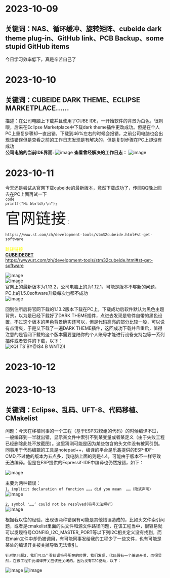 # 2023-10-09  
关键词：NAS、循环缓冲、旋转矩阵、cubeide dark theme plug-in、GitHub link、PCB Backup、some stupid GitHub items   
--------------------------  
今日学习效率低下，真是辛苦自己了  





# 2023-10-10  
关键词：CUBEIDE DARK THEME、ECLIPSE MARKETPLACE……  
--------
描述：在公司电脑上下载并且使用了CUBE IDE，一开始软件的背景为白色，很刺眼，后来在Eclipse Marketplace中下载dark theme插件更改成功。但是在个人PC上重复步骤却一直出错，下载到46%左右的时候会报错，之前公司电脑也会出现该错误但是查看之前的工作日志发现是有解决的，但是复刻步骤在PC上却没有成功   
**公司电脑的当前IDE界面:**
![image](https://github.com/Soulcontrol-WenFeng/Soulcontrol-WenFeng/assets/74033919/c6614e58-6c2b-4ef3-a203-ab2bf3215b9c)
**查看曾经解决的工作日志：**
![image](https://github.com/Soulcontrol-WenFeng/Soulcontrol-WenFeng/assets/74033919/7c3935af-23a9-468f-90e3-a9638481e167)



# 2023-10-11  
今天还是尝试从官网下载cubeide的最新版本，竟然下载成功了，传回QQ晚上回去在PC上面再试一下   
`code`  
`printf("Hi World\r\n");`  
<font size=7>官网链接</font>：  
```  
https://www.st.com/zh/development-tools/stm32cubeide.html#st-get-software  
```
<font color=yellow>跳转链接</font>  
  **[CUBEIDEGET](https://www.st.com/zh/development-tools/stm32cubeide.html#st-get-software)**   
<https://www.st.com/zh/development-tools/stm32cubeide.html#st-get-software>  

![image](https://github.com/Soulcontrol-WenFeng/Soulcontrol-WenFeng/assets/74033919/ce98ffc3-dd82-464a-a9df-804b4ce72e32)  
![image](https://github.com/Soulcontrol-WenFeng/Soulcontrol-WenFeng/assets/74033919/e2b9432a-ffbc-4a0f-b464-b4de22675cdb)  
官网上的最新版本为1.13.2，公司电脑上的为1.12.1，可能是版本不够新的问题，PC上的1.5.0software升级每次也都不成功  
![image](https://github.com/Soulcontrol-WenFeng/Soulcontrol-WenFeng/assets/74033919/e80a8425-4149-49b5-9c54-498028ddf473)  

回到住所后将官网下载的1.13.2版本下载在PC上，下载成功后软件默认为黑色主题背景，以为是已经下载好了DARK THEME插件，点进去发现是软件自带的黑色设置，不过这个版本的黑色背景确实还可以，但是代码高亮的部分比较一般，可以说有点清爽，于是又下载了一遍DARK THEME插件，这回成功下载并且重启，值得注意的是官网下载的这个版本需要登陆你的个人账号才能进行设备支持包等一系列插件或者软件的下载，以下：  
![KQ) TS`BY@I$4 B WNT2)I](https://github.com/Soulcontrol-WenFeng/Soulcontrol-WenFeng/assets/74033919/984f9903-d74c-4495-bd97-e4a1c86b4b12)



# 2023-10-12


# 2023-10-13  
关键词：Eclipse、乱码、UFT-8、代码移植、CMakelist  
--------------

问题：今天在移植同事的一个工程（基于ESP32模组的代码）的时候编译不过，一般编译到一半就出错，显示某文件中索引不到某变量或者某定义（由于失败工程已经删除此处不放截图）。这里猜测可能是因为某些包含的头文件没有被索引到。同事用于代码编辑的工具是notepad++，编译的平台是乐鑫提供的ESP-IDF-CMD,不过他的版本为五点多，我电脑上面的则是4.4，可能由于版本不一样导致无法编译。但是在ESP提供的Espressif-IDE中编译也仍然报错，如下：  

![image](https://github.com/Soulcontrol-WenFeng/Soulcontrol-WenFeng/assets/74033919/1c0e428f-464e-4456-9136-4e564c5908b6)  

主要为两种错误：  
`1、implicit declaration of function ……，did you mean  ……（隐式声明）`
![image](https://github.com/Soulcontrol-WenFeng/Soulcontrol-WenFeng/assets/74033919/59e500f5-be72-4684-bdca-9ef3bfb2e976)  

`2、symbol '……‘ could not be resolved(符号无法解析)`  
![image](https://github.com/Soulcontrol-WenFeng/Soulcontrol-WenFeng/assets/74033919/a2b8b28b-86a3-4604-abc7-5047cc8aba4e)

根据我以往的经验，出现该两种错误有可能是其他错误造成的，比如头文件索引问题，或者是cmakelist里面的头文件和源文件路径问题，在该工程当中，很容易就可以发现符号CONFIG_I2C_MASTER_PORT等以下列I2C相关定义没有找到，而在main文件中却仍被调用，有可能同事发给我的工程少了一些文件，也有可能是某处的编译开关被关掉导致无法索引。  

    针对第问题2，我们可以产看错误符号所在的位置，我们发现，代码段有一个编译开关，而很显然，在该工程中此编译开关应该是关闭的，因为没有I2C驱动，以下：  
![image](https://github.com/Soulcontrol-WenFeng/Soulcontrol-WenFeng/assets/74033919/b23ecb1a-6d8e-44a2-b054-3b1c9c106a8d)
![image](https://github.com/Soulcontrol-WenFeng/Soulcontrol-WenFeng/assets/74033919/58f8cc1b-3a95-4231-a38c-553cdb377917)




